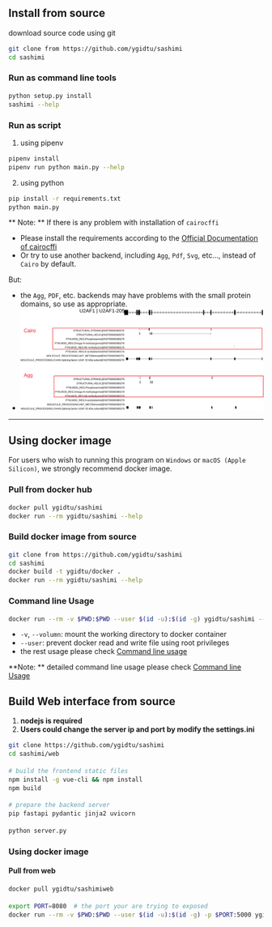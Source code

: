 
## Install from source

download source code using git
```bash
git clone from https://github.com/ygidtu/sashimi
cd sashimi
```

### Run as command line tools

```bash
python setup.py install
sashimi --help
```

### Run as script
1. using pipenv
```bash
pipenv install
pipenv run python main.py --help
```

2. using python
```bash
pip install -r requirements.txt
python main.py
```

** Note: **
If there is any problem with installation of `cairocffi`

- Please install the requirements according to the [Official Documentation of cairocffi](https://cairocffi.readthedocs.io/en/stable/overview.html)
- Or try to use another backend, including `Agg`, `Pdf`, `Svg`, etc..., instead of `Cairo` by default.

But:
- the `Agg`, `PDF`, etc. backends may have problems with the small protein domains, so use as appropriate.
- ![](imgs/cmd/1.svg)

---

## Using docker image

For users who wish to running this program on `Windows` or `macOS (Apple Silicon)`, we strongly recommend docker image.

### Pull from docker hub
```bash
docker pull ygidtu/sashimi
docker run --rm ygidtu/sashimi --help
```

### Build docker image from source
```bash
git clone from https://github.com/ygidtu/sashimi
cd sashimi
docker build -t ygidtu/docker .
docker run --rm ygidtu/sashimi --help
```

### Command line Usage

```bash
docker run --rm -v $PWD:$PWD --user $(id -u):$(id -g) ygidtu/sashimi --help
```

- `-v`, `--volumn`: mount the working directory to docker container
- `--user`: prevent docker read and write file using root privileges
- the rest usage please check [Command line usage](./command_line_usage.md)

**Note: ** detailed command line usage please check [Command line Usage](./command_line_usage.md)


## Build Web interface from source

1. **nodejs is required**
2. **Users could change the server ip and port by modify the settings.ini**

```bash
git clone https://github.com/ygidtu/sashimi
cd sashimi/web

# build the frontend static files
npm install -g vue-cli && npm install
npm build

# prepare the backend server
pip fastapi pydantic jinja2 uvicorn

python server.py
```


### Using docker image

#### Pull from web

```bash
docker pull ygidtu/sashimiweb

export PORT=8080  # the port your are trying to exposed
docker run --rm -v $PWD:$PWD --user $(id -u):$(id -g) -p $PORT:5000 ygidtu/sashimiweb
```